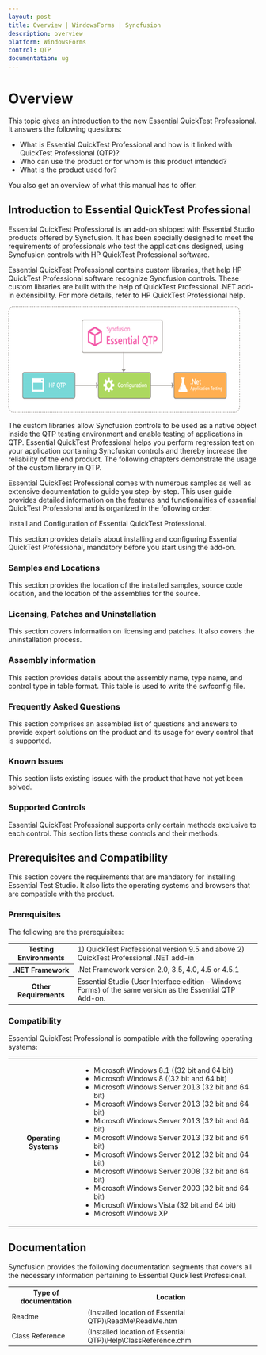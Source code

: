 ```yaml
---
layout: post
title: Overview | WindowsForms | Syncfusion
description: overview
platform: WindowsForms
control: QTP
documentation: ug
---
```


# Overview

This topic gives an introduction to the new Essential QuickTest Professional. It answers the following questions:

* What is Essential QuickTest Professional and how is it linked with QuickTest Professional (QTP)?
* Who can use the product or for whom is this product intended?
* What is the product used for?

You also get an overview of what this manual has to offer.

## Introduction to Essential QuickTest Professional

Essential QuickTest Professional is an add-on shipped with Essential Studio products offered by Syncfusion. It has been specially designed to meet the requirements of professionals who test the applications designed, using Syncfusion controls with HP QuickTest Professional software. 

Essential QuickTest Professional contains custom libraries, that help HP QuickTest Professional software recognize Syncfusion controls. These custom libraries are built with the help of QuickTest Professional .NET add-in extensibility. For more details, refer to HP QuickTest Professional help. 



![](Overview_images/Overview_img1.png)





The custom libraries allow Syncfusion controls to be used as a native object inside the QTP testing environment and enable testing of applications in QTP. Essential QuickTest Professional helps you perform regression test on your application containing Syncfusion controls and thereby increase the reliability of the end product. The following chapters demonstrate the usage of the custom library in QTP.

Essential QuickTest Professional comes with numerous samples as well as extensive documentation to guide you step-by-step. This user guide provides detailed information on the features and functionalities of essential QuickTest Professional and is organized in the following order:



Install and Configuration of Essential QuickTest Professional.

This section provides details about installing and configuring Essential QuickTest Professional, mandatory before you start using the add-on.



### Samples and Locations

This section provides the location of the installed samples, source code location, and the location of the assemblies for the source.



### Licensing, Patches and Uninstallation

This section covers information on licensing and patches. It also covers the uninstallation process.



### Assembly information

This section provides details about the assembly name, type name, and control type in table format. This table is used to write the swfconfig file.



### Frequently Asked Questions

This section comprises an assembled list of questions and answers to provide expert solutions on the product and its usage for every control that is supported.



### Known Issues

This section lists existing issues with the product that have not yet been solved.



### Supported Controls

Essential QuickTest Professional supports only certain methods exclusive to each control. This section lists these controls and their methods.

## Prerequisites and Compatibility

This section covers the requirements that are mandatory for installing Essential Test Studio. It also lists the operating systems and browsers that are compatible with the product.



### Prerequisites

The following are the prerequisites:



<table>
<tr>
<th>
Testing Environments</th><td>
1) QuickTest Professional version 9.5 and above
2) QuickTest Professional .NET add-in</td></tr>
<tr>
<th>
.NET Framework </th><td>
.Net Framework version 2.0, 3.5, 4.0, 4.5 or 4.5.1</td></tr>
<tr>
<th>
Other Requirements</th><td>
Essential Studio (User Interface edition – Windows Forms) of the same version as the Essential QTP Add-on. </td></tr>
</table>


### Compatibility

Essential QuickTest Professional is compatible with the following operating systems:



<table>
<tr>
<th>
Operating Systems</th><td>
<ul>
<li> Microsoft Windows 8.1 ((32 bit and 64 bit)</li>
<li> Microsoft Windows 8  ((32 bit and 64 bit)</li>
<li> Microsoft Windows Server 2013 (32 bit and 64 bit)</li>
<li> Microsoft Windows Server 2013 (32 bit and 64 bit)</li>
<li> Microsoft Windows Server 2013 (32 bit and 64 bit)</li>
<li> Microsoft Windows Server 2013 (32 bit and 64 bit)</li>
<li> Microsoft Windows Server 2012 (32 bit and 64 bit)</li>
<li> Microsoft Windows Server 2008 (32 bit and 64 bit)</li>
<li> Microsoft Windows Server 2003 (32 bit and 64 bit)</li>
<li> Microsoft Windows Vista (32 bit and 64 bit)</li>
<li> Microsoft Windows XP</li>
</ul>
</td>
</tr>
</table>



## Documentation

Syncfusion provides the following documentation segments that covers all the necessary information pertaining to Essential QuickTest Professional.



<table>
<tr>
<th>
Type of documentation</th><th>
Location</th></tr>
<tr>
<td>
Readme</td><td>
(Installed location of Essential QTP)\ReadMe\ReadMe.htm</td></tr>
<tr>
<td>
Class Reference</td><td>
(Installed location of Essential QTP)\Help\ClassReference.chm</td></tr>
</table>


